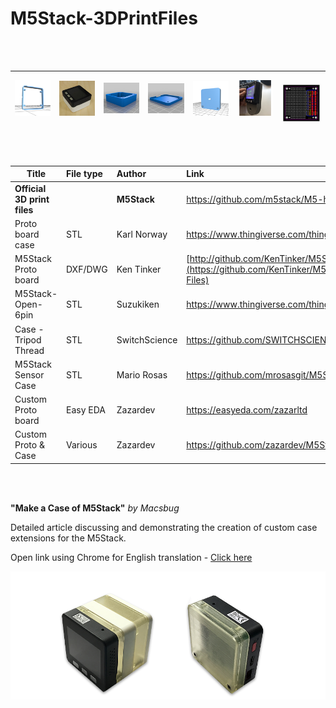 # M5Stack-3DPrintFiles
<br />
<br />

|![M5Stack Proto](Images/M5Stack-OriginalDesign-Proto.png "M5Stack Proto")  | ![Proto Board Case](Images/KarlNorway01.png "Proto Board Case") | ![Proto Board Case](Images/KarlNorway02.png "Proto Board Case") | ![M5Stack Open 6 Pin](Images/Suzukiken-Open-6pin.png "M5Stack Open 6 Pin") | ![Case - Tripod Thread](Images/Switchscience-Tripod.png "Case - Tripod Thread") | ![SensorCase](Images/SensorCase.png "SensorCase") |   ![Custom Proto PCB](Images/Zazar-PCB.png "Custom Proto PCB")
|--------|-------|------|--------|-----|--------|--------|
  
<br />
<br />
  

|             Title                  |  File type |  Author        | Link                                                            |
| ---------------------------------- |:---------- | :--------------| :---------------------------------------------------------      |
| **Official 3D print files**        |            | **M5Stack**    | https://github.com/m5stack/M5-hardware                          |
| Proto board case                   | STL        | Karl Norway    | https://www.thingiverse.com/thing:2754642                       |
| M5Stack Proto board                | DXF/DWG    | Ken Tinker     |  [http://github.com/KenTinker/M5Stack-Prototype-ACAD](https://github.com/KenTinker/M5Stack-Prototype-ACAD-Files)       |
| M5Stack-Open-6pin                  | STL        | Suzukiken      | https://www.thingiverse.com/thing:2800278                       |
| Case - Tripod Thread               | STL        | SwitchScience  | https://github.com/SWITCHSCIENCE/m5stack/tree/master/3D         |
| M5Stack Sensor Case                | STL        | Mario Rosas    | https://github.com/mrosasgit/M5Stack3D                          |
| Custom Proto board                 | Easy EDA   | Zazardev       | https://easyeda.com/zazarltd                                    |
| Custom Proto & Case                | Various    | Zazardev       | https://github.com/zazardev/M5Stack-Proto                       |
 
<br />
<br />

**"Make a Case of M5Stack"** *by Macsbug* <br />

Detailed article discussing and demonstrating the creation of custom case extensions for the M5Stack. <br />

Open link using Chrome for English translation  -  [Click here](https://macsbug.wordpress.com/2018/03/09/make-a-case-of-m5stack/)

![](Images/M5Stack-3DCase-Photo.png?raw=true)
